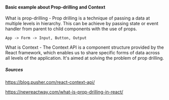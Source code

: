 #### Basic example about Prop-drilling and Context

What is prop-drilling - Prop drilling is a technique of passing a data at multiple levels in hierarchy. This can be achieve by passing state or event handler from parent to child components with the use of props.

`App -> Form -> Input, Button, Output`

What is Context - The Context API is a component structure provided by the React framework, which enables us to share specific forms of data across all levels of the application. It's aimed at solving the problem of prop drilling.


##### Sources
https://blog.pusher.com/react-context-api/

https://newreactway.com/what-is-prop-drilling-in-react/

